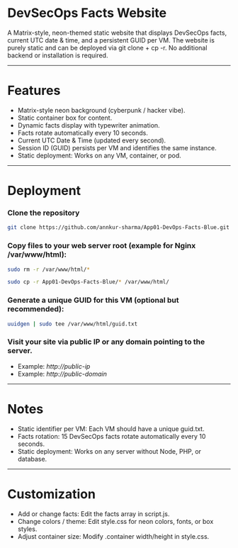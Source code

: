 # DevSecOps Facts Website
A Matrix-style, neon-themed static website that displays DevSecOps facts, current UTC date & time, and a persistent GUID per VM.
The website is purely static and can be deployed via git clone + cp -r. No additional backend or installation is required.

---

# Features
- Matrix-style neon background (cyberpunk / hacker vibe).
- Static container box for content.
- Dynamic facts display with typewriter animation.
- Facts rotate automatically every 10 seconds.
- Current UTC Date & Time (updated every second).
- Session ID (GUID) persists per VM and identifies the same instance.
- Static deployment: Works on any VM, container, or pod.

---

# Deployment

### Clone the repository
``` bash
git clone https://github.com/annkur-sharma/App01-DevOps-Facts-Blue.git
```

### Copy files to your web server root (example for Nginx /var/www/html):
``` bash
sudo rm -r /var/www/html/*
```
``` bash
sudo cp -r App01-DevOps-Facts-Blue/* /var/www/html/
```

### Generate a unique GUID for this VM (optional but recommended):
``` bash
uuidgen | sudo tee /var/www/html/guid.txt
```

### Visit your site via public IP or any domain pointing to the server.
- Example: *http://public-ip*
- Example: *http://public-domain*

---

# Notes
- Static identifier per VM: Each VM should have a unique guid.txt.
- Facts rotation: 15 DevSecOps facts rotate automatically every 10 seconds.
- Static deployment: Works on any server without Node, PHP, or database.

---

# Customization
- Add or change facts: Edit the facts array in script.js.
- Change colors / theme: Edit style.css for neon colors, fonts, or box styles.
- Adjust container size: Modify .container width/height in style.css.